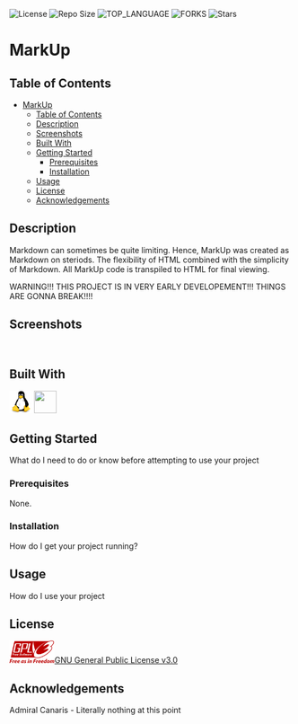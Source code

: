 ![License](https://img.shields.io/github/license/sherlockholmestech/markup.svg?style=for-the-badge) ![Repo Size](https://img.shields.io/github/languages/code-size/sherlockholmestech/markup.svg?style=for-the-badge) ![TOP_LANGUAGE](https://img.shields.io/github/languages/top/sherlockholmestech/markup.svg?style=for-the-badge) ![FORKS](https://img.shields.io/github/forks/sherlockholmestech/markup.svg?style=for-the-badge&social) ![Stars](https://img.shields.io/github/stars/sherlockholmestech/markup.svg?style=for-the-badge)
    
# MarkUp

## Table of Contents

- [MarkUp](#markup)
  - [Table of Contents](#table-of-contents)
  - [Description](#description)
  - [Screenshots](#screenshots)
  - [Built With](#built-with)
  - [Getting Started](#getting-started)
    - [Prerequisites](#prerequisites)
    - [Installation](#installation)
  - [Usage](#usage)
  - [License](#license)
  - [Acknowledgements](#acknowledgements)

## Description

Markdown can sometimes be quite limiting.  Hence, MarkUp was created as Markdown on steriods.  The flexibility of HTML combined with the simplicity of Markdown.  All MarkUp code is transpiled to HTML for final viewing.

WARNING!!! THIS PROJECT IS IN VERY EARLY DEVELOPEMENT!!! THINGS ARE GONNA BREAK!!!!

## Screenshots

<img src="" />

## Built With

<a href="https://en.wikipedia.org/wiki/Linux"><img src="https://raw.githubusercontent.com/devicons/devicon/master/icons/linux/linux-original.svg" height="40px" width="40px" /></a>
<a href="https://www.rust-lang.org"><img src="https://cdn.jsdelivr.net/gh/devicons/devicon/icons/rust/rust-plain.svg" height="40px" width="40px" /></a>


## Getting Started

What do I need to do or know before attempting to use your project

### Prerequisites

None.

### Installation

How do I get your project running?

## Usage

How do I use your project


## License

<a href="https://choosealicense.com/licenses/gpl-3.0/"><img src="https://raw.githubusercontent.com/johnturner4004/readme-generator/master/src/components/assets/images/gpl3.svg" height=40 />GNU General Public License v3.0</a>

## Acknowledgements

Admiral Canaris - Literally nothing at this point